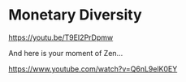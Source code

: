 # Monetary Diversity

https://youtu.be/T9EI2PrDpmw

And here is your moment of Zen...

https://www.youtube.com/watch?v=Q6nL9elK0EY













